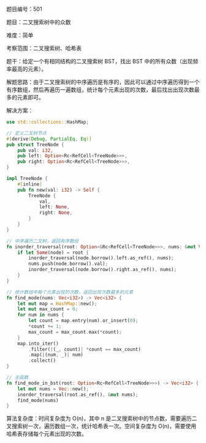 题目编号：501

题目：二叉搜索树中的众数

难度：简单

考察范围：二叉搜索树、哈希表

题干：给定一个有相同结构的二叉搜索树 BST，找出 BST 中的所有众数（出现频率最高的元素）。

解题思路：由于二叉搜索树的中序遍历是有序的，因此可以通过中序遍历得到一个有序数组，然后再遍历一遍数组，统计每个元素出现的次数，最后找出出现次数最多的元素即可。

解决方案：

```rust
use std::collections::HashMap;

// 定义二叉树节点
#[derive(Debug, PartialEq, Eq)]
pub struct TreeNode {
    pub val: i32,
    pub left: Option<Rc<RefCell<TreeNode>>>,
    pub right: Option<Rc<RefCell<TreeNode>>>,
}

impl TreeNode {
    #[inline]
    pub fn new(val: i32) -> Self {
        TreeNode {
            val,
            left: None,
            right: None,
        }
    }
}

// 中序遍历二叉树，返回有序数组
fn inorder_traversal(root: Option<&Rc<RefCell<TreeNode>>>, nums: &mut Vec<i32>) {
    if let Some(node) = root {
        inorder_traversal(node.borrow().left.as_ref(), nums);
        nums.push(node.borrow().val);
        inorder_traversal(node.borrow().right.as_ref(), nums);
    }
}

// 统计数组中每个元素出现的次数，返回出现次数最多的元素
fn find_mode(nums: Vec<i32>) -> Vec<i32> {
    let mut map = HashMap::new();
    let mut max_count = 0;
    for num in nums {
        let count = map.entry(num).or_insert(0);
        *count += 1;
        max_count = max_count.max(*count);
    }
    map.into_iter()
        .filter(|(_, count)| *count == max_count)
        .map(|(num, _)| num)
        .collect()
}

// 主函数
fn find_mode_in_bst(root: Option<Rc<RefCell<TreeNode>>>) -> Vec<i32> {
    let mut nums = Vec::new();
    inorder_traversal(root.as_ref(), &mut nums);
    find_mode(nums)
}
```

算法复杂度：时间复杂度为 O(n)，其中 n 是二叉搜索树中的节点数，需要遍历二叉搜索树一次，遍历数组一次，统计哈希表一次。空间复杂度为 O(n)，需要使用哈希表存储每个元素出现的次数。